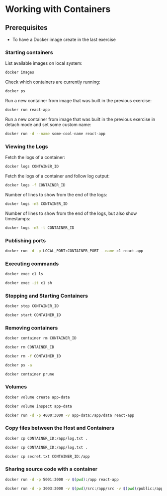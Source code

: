 # Working with Containers

## Prerequisites

* To have a Docker image create in the last exercise

### Starting containers

List available images on local system:

```bash
docker images
```

Check which containers are currently running:

```bash
docker ps
```

Run a new container from image that was built in the previous exercise:

```bash
docker run react-app
```

Run a new container from image that was built in the previous exercise in detach mode and set some custom name:

```bash
docker run -d --name some-cool-name react-app
```

### Viewing the Logs

Fetch the logs of a container:

```bash
docker logs CONTAINER_ID
```
Fetch the logs of a container and follow log output:

```bash
docker logs -f CONTAINER_ID
```

Number of lines to show from the end of the logs:

```bash
docker logs -n5 CONTAINER_ID
```

Number of lines to show from the end of the logs, but also show timestamps:

```bash
docker logs -n5 -t CONTAINER_ID
```

### Publishing ports

```bash
docker run -d -p LOCAL_PORT:CONTAINER_PORT --name c1 react-app
```

### Executing commands

```bash
docker exec c1 ls
```

```bash
docker exec -it c1 sh
```

### Stopping and Starting Containers

```bash
docker stop CONTAINER_ID
```

```bash
docker start CONTAINER_ID
```

### Removing containers

```bash
docker container rm CONTAINER_ID
```

```bash
docker rm CONTAINER_ID
```

```bash
docker rm -f CONTAINER_ID
```

```bash
docker ps -a
```

```bash
docker container prune
```

### Volumes

```bash
docker volume create app-data
```

```bash
docker volume inspect app-data
```

```bash
docker run -d -p 4000:3000 -v app-data:/app/data react-app
```

### Copy files between the Host and Containers

```bash
docker cp CONTAINER_ID:/app/log.txt .
```

```bash
docker cp CONTAINER_ID:/app/log.txt .
```

```bash
docker cp secret.txt CONTAINER_ID:/app
```

### Sharing source code with a container

```bash
docker run -d -p 5001:3000 -v $(pwd):/app react-app
```

```bash
docker run -d -p 3003:3000 -v $(pwd)/src:/app/src -v $(pwd)/public:/app/public react-app
```